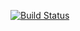 [![Build Status](https://travis-ci.com/SivolonskySergey/hexlet-jest.svg?branch=main)](https://travis-ci.com/SivolonskySergey/hexlet-jest)
